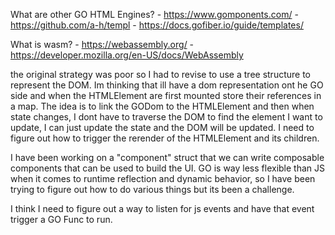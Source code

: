 What are other GO HTML Engines?
    - https://www.gomponents.com/
    - https://github.com/a-h/templ
    - https://docs.gofiber.io/guide/templates/

What is wasm?
    - https://webassembly.org/
    - https://developer.mozilla.org/en-US/docs/WebAssembly

the original strategy was poor so I had to revise to use a tree structure to represent the DOM.
Im thinking that ill have a dom representation ont he GO side and when the HTMLElement are first mounted store their references in a map.
The idea is to link the GODom to the HTMLElement and then when state changes, I dont have to traverse the DOM to find the element I want to update, I can just update the state and the DOM will be updated.
I need to figure out how to trigger the rerender of the HTMLElement and its children.

I have been working on a "component" struct that we can write composable components that can be used to build the UI.
GO is way less flexible than JS when it comes to runtime reflection and dynamic behavior, so I have been trying to figure out how to do various things but its been a challenge.

I think I need to figure out a way to listen for js events and have that event trigger a GO Func to run.

